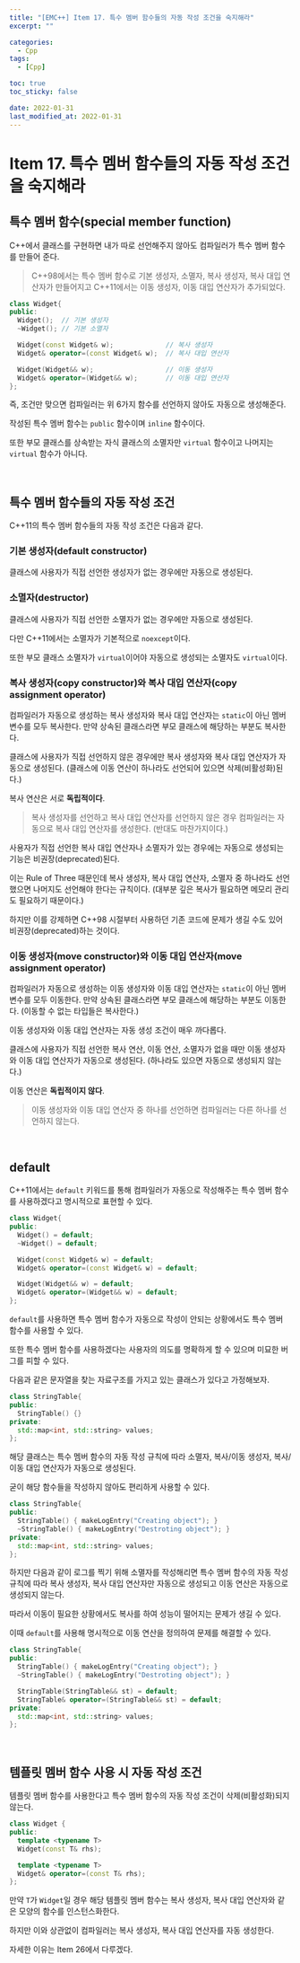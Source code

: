 ```yaml
---
title: "[EMC++] Item 17. 특수 멤버 함수들의 자동 작성 조건을 숙지해라"
excerpt: ""

categories:
  - Cpp
tags:
  - [Cpp]

toc: true
toc_sticky: false

date: 2022-01-31
last_modified_at: 2022-01-31
---
```


# Item 17. 특수 멤버 함수들의 자동 작성 조건을 숙지해라

## 특수 멤버 함수(special member function)

C++에서 클래스를 구현하면 내가 따로 선언해주지 않아도 컴파일러가 특수 멤버 함수를 만들어 준다.

> C++98에서는 특수 멤버 함수로 기본 생성자, 소멸자, 복사 생성자, 복사 대입 연산자가 만들어지고 C++11에서는 이동 생성자, 이동 대입 연산자가 추가되었다.

```cpp
class Widget{
public:
  Widget();  // 기본 생성자
  ~Widget(); // 기본 소멸자

  Widget(const Widget& w);             // 복사 생성자
  Widget& operator=(const Widget& w);  // 복사 대입 연산자

  Widget(Widget&& w);                  // 이동 생성자
  Widget& operator=(Widget&& w);       // 이동 대입 연산자
};
```

즉, 조건만 맞으면 컴파일러는 위 6가지 함수를 선언하지 않아도 자동으로 생성해준다.

작성된 특수 멤버 함수는 `public` 함수이며 `inline` 함수이다.

또한 부모 클래스를 상속받는 자식 클래스의 소멸자만 `virtual` 함수이고 나머지는 `virtual` 함수가 아니다.

<br>

## 특수 멤버 함수들의 자동 작성 조건

C++11의 특수 멤버 함수들의 자동 작성 조건은 다음과 같다.

### 기본 생성자(default constructor)

클래스에 사용자가 직접 선언한 생성자가 없는 경우에만 자동으로 생성된다.

### 소멸자(destructor)

클래스에 사용자가 직접 선언한 소멸자가 없는 경우에만 자동으로 생성된다.

다만 C++11에서는 소멸자가 기본적으로 `noexcept`이다.

또한 부모 클래스 소멸자가 `virtual`이어야 자동으로 생성되는 소멸자도 `virtual`이다.

### 복사 생성자(copy constructor)와 복사 대입 연산자(copy assignment operator)

컴파일러가 자동으로 생성하는 복사 생성자와 복사 대입 연산자는 `static`이 아닌 멤버 변수를 모두 복사한다. 만약 상속된 클래스라면 부모 클래스에 해당하는 부분도 복사한다.

클래스에 사용자가 직접 선언하지 않은 경우에만 복사 생성자와 복사 대입 연산자가 자동으로 생성된다. (클래스에 이동 연산이 하나라도 선언되어 있으면 삭제(비활성화)된다.)

복사 연산은 서로 **독립적이다**.

> 복사 생성자를 선언하고 복사 대입 연산자를 선언하지 않은 경우 컴파일러는 자동으로 복사 대입 연산자를 생성한다. (반대도 마찬가지이다.)

사용자가 직접 선언한 복사 대입 연산자나 소멸자가 있는 경우에는 자동으로 생성되는 기능은 비권장(deprecated)된다.

이는 Rule of Three 때문인데 복사 생성자, 복사 대입 연산자, 소멸자 중 하나라도 선언했으면 나머지도 선언해야 한다는 규칙이다. (대부분 깊은 복사가 필요하면 메모리 관리도 필요하기 때문이다.)

하지만 이를 강제하면 C++98 시절부터 사용하던 기존 코드에 문제가 생길 수도 있어 비권장(deprecated)하는 것이다.

### 이동 생성자(move constructor)와 이동 대입 연산자(move assignment operator)

컴파일러가 자동으로 생성하는 이동 생성자와 이동 대입 연산자는 `static`이 아닌 멤버 변수를 모두 이동한다. 만약 상속된 클래스라면 부모 클래스에 해당하는 부분도 이동한다. (이동할 수 없는 타입들은 복사한다.)

이동 생성자와 이동 대입 연산자는 자동 생성 조건이 매우 까다롭다.

클래스에 사용자가 직접 선언한 복사 연산, 이동 연산, 소멸자가 없을 때만 이동 생성자와 이동 대입 연산자가 자동으로 생성된다. (하나라도 있으면 자동으로 생성되지 않는다.)

이동 연산은 **독립적이지 않다**.

> 이동 생성자와 이동 대입 연산자 중 하나를 선언하면 컴파일러는 다른 하나를 선언하지 않는다.

<br>

## default

C++11에서는 `default` 키워드를 통해 컴파일러가 자동으로 작성해주는 특수 멤버 함수를 사용하겠다고 명시적으로 표현할 수 있다.

```cpp
class Widget{
public:
  Widget() = default;
  ~Widget() = default;

  Widget(const Widget& w) = default;
  Widget& operator=(const Widget& w) = default;

  Widget(Widget&& w) = default;
  Widget& operator=(Widget&& w) = default;
};
```

`default`를 사용하면 특수 멤버 함수가 자동으로 작성이 안되는 상황에서도 특수 멤버 함수를 사용할 수 있다.

또한 특수 멤버 함수를 사용하겠다는 사용자의 의도를 명확하게 할 수 있으며 미묘한 버그를 피할 수 있다.

다음과 같은 문자열을 찾는 자료구조를 가지고 있는 클래스가 있다고 가정해보자.

```cpp
class StringTable{
public:
  StringTable() {}
private:
  std::map<int, std::string> values;
};
```

해당 클래스는 특수 멤버 함수의 자동 작성 규칙에 따라 소멸자, 복사/이동 생성자, 복사/이동 대입 연산자가 자동으로 생성된다.

굳이 해당 함수들을 작성하지 않아도 편리하게 사용할 수 있다.

```cpp
class StringTable{
public:
  StringTable() { makeLogEntry("Creating object"); }
  ~StringTable() { makeLogEntry("Destroting object"); }
private:
  std::map<int, std::string> values;
};
```

하지만 다음과 같이 로그를 찍기 위해 소멸자를 작성해리면 특수 멤버 함수의 자동 작성 규칙에 따라 복사 생성자, 복사 대입 연산자만 자동으로 생성되고 이동 연산은 자동으로 생성되지 않는다.

따라서 이동이 필요한 상황에서도 복사를 하여 성능이 떨어지는 문제가 생길 수 있다.

이때 `default`를 사용해 명시적으로 이동 연산을 정의하여 문제를 해결할 수 있다.

```cpp
class StringTable{
public:
  StringTable() { makeLogEntry("Creating object"); }
  ~StringTable() { makeLogEntry("Destroting object"); }

  StringTable(StringTable&& st) = default;
  StringTable& operator=(StringTable&& st) = default;
private:
  std::map<int, std::string> values;
};
```

<br>

## 템플릿 멤버 함수 사용 시 자동 작성 조건

템플릿 멤버 함수를 사용한다고 특수 멤버 함수의 자동 작성 조건이 삭제(비활성화)되지 않는다.

```cpp
class Widget {
public:
  template <typename T>
  Widget(const T& rhs);

  template <typename T>
  Widget& operator=(const T& rhs);
};
```

만약 `T`가 `Widget`일 경우 해당 템플릿 멤버 함수는 복사 생성자, 복사 대입 연산자와 같은 모양의 함수를 인스턴스화한다.

하지만 이와 상관없이 컴파일러는 복사 생성자, 복사 대입 연산자를 자동 생성한다.

자세한 이유는 Item 26에서 다루겠다.

<br>